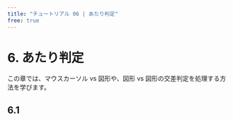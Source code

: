 ```yaml
---
title: "チュートリアル 06 | あたり判定"
free: true
---
```


# 6. あたり判定
この章では、マウスカーソル vs 図形や、図形 vs 図形の交差判定を処理する方法を学びます。

## 6.1 

```cpp

```

